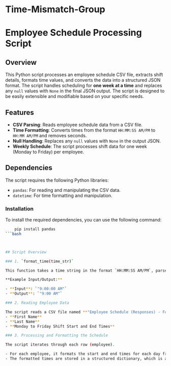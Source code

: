 # Time-Mismatch-Group
# Employee Schedule Processing Script

## Overview

This Python script processes an employee schedule CSV file, extracts shift details, formats time values, and converts the data into a structured JSON format. The script handles scheduling for **one week at a time** and replaces any `null` values with `None` in the final JSON output. The script is designed to be easily extensible and modifiable based on your specific needs.

## Features

- **CSV Parsing**: Reads employee schedule data from a CSV file.
- **Time Formatting**: Converts times from the format `HH:MM:SS AM/PM` to `HH:MM AM/PM` and removes seconds.
- **Null Handling**: Replaces any `null` values with `None` in the output JSON.
- **Weekly Schedule**: The script processes shift data for one week (Monday to Friday) per employee.

## Dependencies

The script requires the following Python libraries:

- `pandas`: For reading and manipulating the CSV data.
- `datetime`: For time formatting and manipulation.

### Installation

To install the required dependencies, you can use the following command:

```bash
    pip install pandas
```bash



## Script Overview

### 1. `format_time(time_str)`

This function takes a time string in the format `HH:MM:SS AM/PM`, parses it into a `datetime` object, and returns the formatted time as `HH:MM AM/PM`. If the time is missing or in an unexpected format, it returns `None`.

**Example Input/Output:**

- **Input**: `"9:00:00 AM"`
- **Output**: `"9:00 AM"`

### 2. Reading Employee Data

The script reads a CSV file named **"Employee Schedule (Responses) - Form Responses 1.csv"**. This CSV is expected to contain columns for:
- **First Name**
- **Last Name**
- **Monday to Friday Shift Start and End Times**

### 3. Processing and Formatting the Schedule

The script iterates through each row (employee). 

- For each employee, it formats the start and end times for each day from Monday to Friday.
- The formatted times are stored in a structured dictionary, which is appended to the `EXPECTED_SCHEDULE` list.
